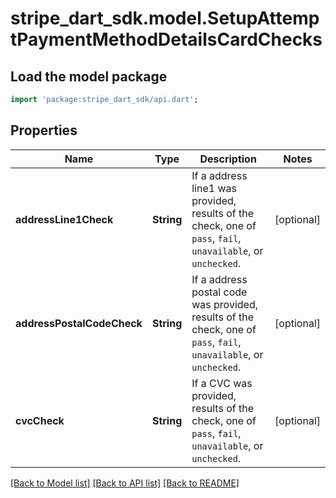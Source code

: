 # stripe_dart_sdk.model.SetupAttemptPaymentMethodDetailsCardChecks

## Load the model package
```dart
import 'package:stripe_dart_sdk/api.dart';
```

## Properties
Name | Type | Description | Notes
------------ | ------------- | ------------- | -------------
**addressLine1Check** | **String** | If a address line1 was provided, results of the check, one of `pass`, `fail`, `unavailable`, or `unchecked`. | [optional] 
**addressPostalCodeCheck** | **String** | If a address postal code was provided, results of the check, one of `pass`, `fail`, `unavailable`, or `unchecked`. | [optional] 
**cvcCheck** | **String** | If a CVC was provided, results of the check, one of `pass`, `fail`, `unavailable`, or `unchecked`. | [optional] 

[[Back to Model list]](../README.md#documentation-for-models) [[Back to API list]](../README.md#documentation-for-api-endpoints) [[Back to README]](../README.md)


